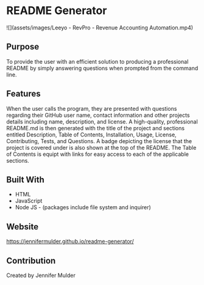 # **README Generator**

![](assets/images/Leeyo - RevPro - Revenue Accounting Automation.mp4)

## **Purpose**
To provide the user with an efficient solution to producing a professional README by simply answering questions when prompted from the command line.

## **Features** 
When the user calls the program, they are presented with questions regarding their GitHub user name, contact information and other projects details including name, description, and license. A high-quality, professional README.md is then generated with the title of the project and sections entitled Description, Table of Contents, Installation, Usage, License, Contributing, Tests, and Questions. A badge depicting the license that the project is covered under is also shown at the top of the README. The Table of Contents is equipt with links for easy access to each of the applicable sections.

## Built With
* HTML
* JavaScript
* Node JS - (packages include file system and inquirer)

## Website
https://jennifermulder.github.io/readme-generator/

## Contribution
Created by Jennifer Mulder
